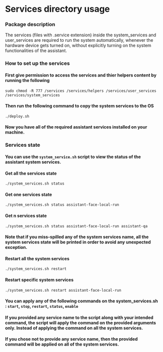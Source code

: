 # Services directory usage

### Package description
The services (files with .service extension) inside the system_services and user_services are required to run the system automatically, whenever the hardware device gets turned on, without explicitly turning on the system functionalities of the assistant.

### How to set up the services

#### First give permission to access the services and thier helpers content by running the following

```
sudo chmod -R 777 /services /services/helpers /services/user_services /services/system_services
```

#### Then run the following command to copy the system services to the OS

```
./deploy.sh
```

#### Now you have all of the required assistant services installed on your machine.

### Services state

#### You can use the `system_service.sh` script to view the status of the assistant system services.

#### Get all the services state

```
./system_services.sh status
```

#### Get one services state

```
./system_services.sh status assistant-face-local-run
```

#### Get n services state

```
./system_services.sh status assistant-face-local-run assistant-qa
```

#### Note that if you miss-spilled any of the system services name, all the system services state will be printed in order to avoid any unexpected exception.

#### Restart all the system services

```
./system_services.sh restart
```

#### Restart specific system services

```
./system_services.sh restart assistant-face-local-run
```

#### You can apply any of the following commands on the system_services.sh : `start`, `stop`, `restart`, `status`, `enable`

#### If you provided any service name to the script along with your intended command, the script will apply the command on the provided arguments only. Instead of applying the command on all the system services.

#### If you chose not to provide any service name, then the provided command will be applied on all of the system services.
